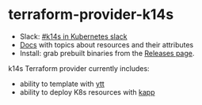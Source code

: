 # terraform-provider-k14s

- Slack: [#k14s in Kubernetes slack](https://slack.kubernetes.io)
- [Docs](docs/README.md) with topics about resources and their attributes
- Install: grab prebuilt binaries from the [Releases page](https://github.com/k14s/terraform-provider-k14s/releases).

k14s Terraform provider currently includes:

- ability to template with [ytt](https://get-ytt.io)
- ability to deploy K8s resources with [kapp](https://get-kapp.io)
